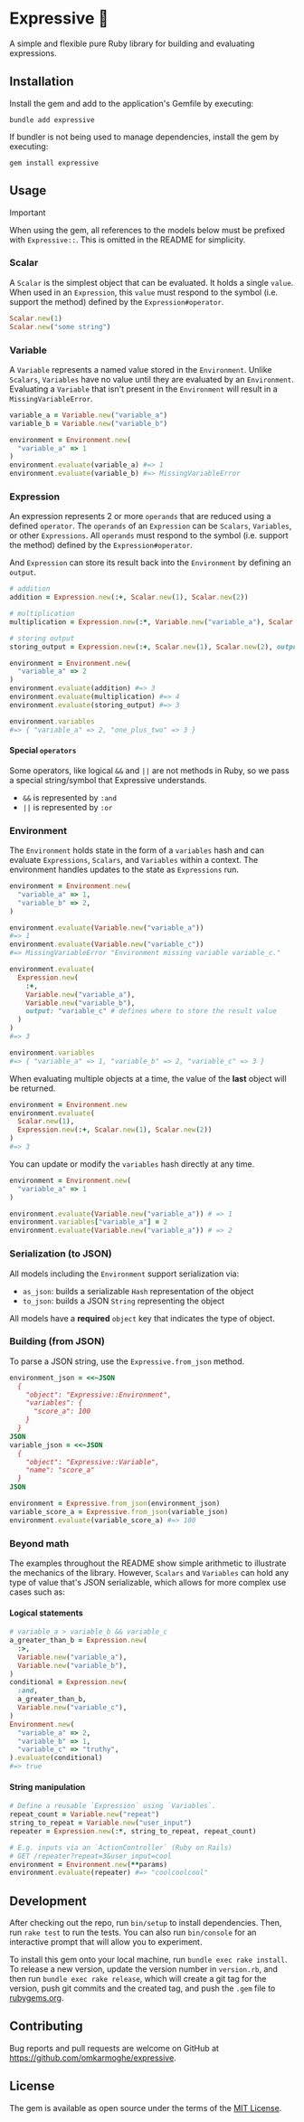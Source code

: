 # Expressive 🧠

A simple and flexible pure Ruby library for building and evaluating expressions.

## Installation

Install the gem and add to the application's Gemfile by executing:

  `bundle add expressive`

If bundler is not being used to manage dependencies, install the gem by executing:

  `gem install expressive`

## Usage

> [!IMPORTANT]
> When using the gem, all references to the models below must be prefixed with `Expressive::`. This is omitted in the README for simplicity.

### Scalar

A `Scalar` is the simplest object that can be evaluated. It holds a single `value`. When used in an `Expression`, this `value` must respond to the symbol (i.e. support the method) defined by the `Expression#operator`.

```ruby
Scalar.new(1)
Scalar.new("some string")
```

### Variable

A `Variable` represents a named value stored in the `Environment`. Unlike `Scalars`, `Variables` have no value until they are evaluated by an `Environment`. Evaluating a `Variable` that isn't present in the `Environment` will result in a `MissingVariableError`.

```ruby
variable_a = Variable.new("variable_a")
variable_b = Variable.new("variable_b")

environment = Environment.new(
  "variable_a" => 1
)
environment.evaluate(variable_a) #=> 1
environment.evaluate(variable_b) #=> MissingVariableError
```

### Expression

An expression represents 2 or more `operands` that are reduced using a defined `operator`. The `operands` of an `Expression` can be `Scalars`, `Variables`, or other `Expressions`. All `operands` must respond to the symbol (i.e. support the method) defined by the `Expression#operator`.

And `Expression` can store its result back into the `Environment` by defining an `output`.

```ruby
# addition
addition = Expression.new(:+, Scalar.new(1), Scalar.new(2))

# multiplication
multiplication = Expression.new(:*, Variable.new("variable_a"), Scalar.new(2))

# storing output
storing_output = Expression.new(:+, Scalar.new(1), Scalar.new(2), output: "one_plus_two")

environment = Environment.new(
  "variable_a" => 2
)
environment.evaluate(addition) #=> 3
environment.evaluate(multiplication) #=> 4
environment.evaluate(storing_output) #=> 3

environment.variables
#=> { "variable_a" => 2, "one_plus_two" => 3 }
```

#### Special `operators`

Some operators, like logical `&&` and `||` are not methods in Ruby, so we pass a special string/symbol that Expressive understands.
- `&&` is represented by `:and`
- `||` is represented by `:or`

### Environment

The `Environment` holds state in the form of a `variables` hash and can evaluate `Expressions`, `Scalars`, and `Variables` within a context. The environment handles updates to the state as `Expressions` run.

```ruby
environment = Environment.new(
  "variable_a" => 1,
  "variable_b" => 2,
)

environment.evaluate(Variable.new("variable_a"))
#=> 1
environment.evaluate(Variable.new("variable_c"))
#=> MissingVariableError "Environment missing variable variable_c."

environment.evaluate(
  Expression.new(
    :+,
    Variable.new("variable_a"),
    Variable.new("variable_b"),
    output: "variable_c" # defines where to store the result value
  )
)
#=> 3

environment.variables
#=> { "variable_a" => 1, "variable_b" => 2, "variable_c" => 3 }
```

When evaluating multiple objects at a time, the value of the **last** object will be returned.

```ruby
environment = Environment.new
environment.evaluate(
  Scalar.new(1),
  Expression.new(:+, Scalar.new(1), Scalar.new(2))
)
#=> 3
```

You can update or modify the `variables` hash directly at any time.

```ruby
environment = Environment.new(
  "variable_a" => 1
)

environment.evaluate(Variable.new("variable_a")) # => 1
environment.variables["variable_a"] = 2
environment.evaluate(Variable.new("variable_a")) # => 2
```

### Serialization (to JSON)

All models including the `Environment` support serialization via:
- `as_json`: builds a serializable `Hash` representation of the object
- `to_json`: builds a JSON `String` representing the object

All models have a **required** `object` key that indicates the type of object.

### Building (from JSON)

To parse a JSON string, use the `Expressive.from_json` method.

```ruby
environment_json = <<~JSON
  {
    "object": "Expressive::Environment",
    "variables": {
      "score_a": 100
    }
  }
JSON
variable_json = <<~JSON
  {
    "object": "Expressive::Variable",
    "name": "score_a"
  }
JSON

environment = Expressive.from_json(environment_json)
variable_score_a = Expressive.from_json(variable_json)
environment.evaluate(variable_score_a) #=> 100
```

### Beyond math

The examples throughout the README show simple arithmetic to illustrate the mechanics of the library. However, `Scalars` and `Variables` can hold any type of value that's JSON serializable, which allows for more complex use cases such as:

#### Logical statements

```ruby
# variable_a > variable_b && variable_c
a_greater_than_b = Expression.new(
  :>,
  Variable.new("variable_a"),
  Variable.new("variable_b"),
)
conditional = Expression.new(
  :and,
  a_greater_than_b,
  Variable.new("variable_c"),
)
Environment.new(
  "variable_a" => 2,
  "variable_b" => 1,
  "variable_c" => "truthy",
).evaluate(conditional)
#=> true
```

#### String manipulation

```ruby
# Define a reusable `Expression` using `Variables`.
repeat_count = Variable.new("repeat")
string_to_repeat = Variable.new("user_input")
repeater = Expression.new(:*, string_to_repeat, repeat_count)

# E.g. inputs via an `ActionController` (Ruby on Rails)
# GET /repeater?repeat=3&user_input=cool
environment = Environment.new(**params)
environment.evaluate(repeater) #=> "coolcoolcool"
```

## Development

After checking out the repo, run `bin/setup` to install dependencies. Then, run `rake test` to run the tests. You can also run `bin/console` for an interactive prompt that will allow you to experiment.

To install this gem onto your local machine, run `bundle exec rake install`. To release a new version, update the version number in `version.rb`, and then run `bundle exec rake release`, which will create a git tag for the version, push git commits and the created tag, and push the `.gem` file to [rubygems.org](https://rubygems.org).

## Contributing

Bug reports and pull requests are welcome on GitHub at https://github.com/omkarmoghe/expressive.

## License

The gem is available as open source under the terms of the [MIT License](https://opensource.org/licenses/MIT).
